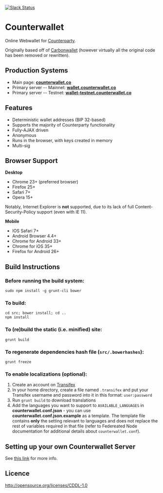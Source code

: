 [![Slack Status](http://slack.counterparty.io/badge.svg)](http://slack.counterparty.io)

Counterwallet
================

Online Webwallet for [Counterparty](http://www.counterparty.io).

Originally based off of [Carbonwallet](http://www.carbonwallet.com) (however virtually all the original code has been removed or rewritten).


Production Systems
-------------------

* Main page: **[counterwallet.co](https://counterwallet.io/)**
* Primary server -- Mainnet: **[wallet.counterwallet.co](https://wallet.counterwallet.io/)**
* Primary server -- Testnet: **[wallet-testnet.counterwallet.co](https://wallet-testnet.counterwallet.io/)**


Features
----------

- Deterministic wallet addresses (BIP 32-based)
- Supports the majority of Counterparty functionality
- Fully-AJAX driven
- Anonymous
- Runs in the browser, with keys created in memory
- Multi-sig

Browser Support
-------------------

**Desktop**

- Chrome 23+ (preferred browser)
- Firefox 25+
- Safari 7+
- Opera 15+

Notably, Internet Explorer is **not** supported, due to its lack of full Content-Security-Policy support (even with IE 11).

**Mobile**

- IOS Safari 7+
- Android Browser 4.4+
- Chrome for Android 33+
- Chrome for iOS 35+
- Firefox for Android 26+


Build Instructions
-------------------

### Before running the build system:
```
sudo npm install -g grunt-cli bower
```

### To build:
```
cd src; bower install; cd ..
npm install
```

### To (re)build the static (i.e. minified) site:
```
grunt build
```

### To regenerate dependencies hash file (```src/.bowerhashes```):
```
grunt freeze
```

### To enable localizations (optional):
1. Create an account on [Transifex](https://www.transifex.com/)
2. In your home directory, create a file named `.transifex` and put your Transifex username and password into it in this format: `user:password`
3. Run `grunt build` to download translations
4. Add the languages you want to support to `AVAILABLE_LANGUAGES` in **counterwallet.conf.json** - you can use **counterwallet.conf.json.example** as a template. The template file contains **only** the setting relevant to languages and does not replace the rest of variables required in that file (refer to Federeated Node documentation for additional details about `counterwallet.conf`).

Setting up your own Counterwallet Server
-----------------------------------------

See [this link](http://counterparty.io/docs/federated_node/) for more info.


Licence
-------------------

http://opensource.org/licenses/CDDL-1.0
